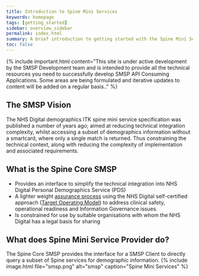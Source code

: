 ```yaml
---
title: Introduction to Spine Mini Services
keywords: homepage
tags: [getting_started]
sidebar: overview_sidebar
permalink: index.html
summary: A brief introduction to getting started with the Spine Mini Services APIs.
toc: false
---
```

{% include important.html content="This site is under active development by the SMSP Development team and is intended to provide all the technical resources you need to successfully develop SMSP API Consuming Applications. Some areas are being formulated and iterative updates to content will be added on a regular basis.." %}

## The SMSP Vision

The NHS Digital demographics ITK spine mini service specification was published a number of years ago; aimed at reducing technical integration complexity, whilst accessing a subset of demographics information without a smartcard, where only a single match is returned. Thus constraining the technical context, along with reducing the complexity of implementation and associated requirements.

## What is the Spine Core SMSP
* Provides an interface to simplify the technical integration into NHS Digital Personal Demographics Service (PDS)
* A lighter weight [assurance process](smsp_assurance_overview.html) using the NHS Digital self-certified approach ([Target Operating Model](smsp_tom.html)) to address clinical safety, operational readiness and Information Governance issues.
* Is constrained for use by suitable organisations with whom the NHS Digital has a legal basis for sharing

## What does Spine Mini Service Provider do?

The Spine Core SMSP provides the interface for a SMSP Client to directly query a subset of Spine services for demographic information.
{% include image.html file="smsp.png" alt="smsp" caption="Spine Mini Services" %}
